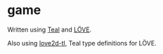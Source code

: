 # game

Written using [Teal](https://github.com/teal-language/tl) and [LÖVE](https://love2d.org/).

Also using [love2d-tl](https://github.com/MikuAuahDark/love2d-tl), Teal type definitions for LÖVE.

